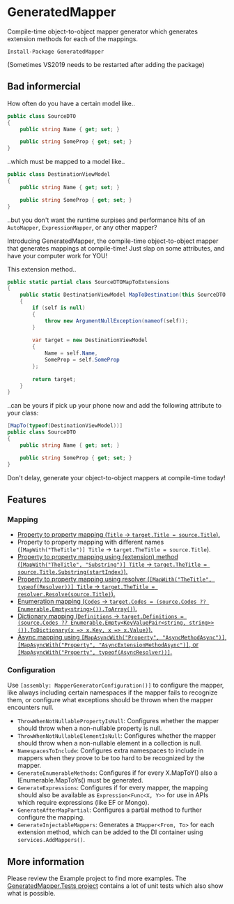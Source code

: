 # GeneratedMapper
Compile-time object-to-object mapper generator which generates extension methods for each of the mappings.

```
Install-Package GeneratedMapper
```

(Sometimes VS2019 needs to be restarted after adding the package)

## Bad informercial

How often do you have a certain model like..

```c#
public class SourceDTO
{
    public string Name { get; set; }

    public string SomeProp { get; set; }
}
```

..which must be mapped to a model like..

```c#
public class DestinationViewModel
{
    public string Name { get; set; }

    public string SomeProp { get; set; }
}
```

..but you don't want the runtime surpises and performance hits of an `AutoMapper`, `ExpressionMapper`, or any other mapper?

Introducing GeneratedMapper, the compile-time object-to-object mapper that generates mappings at compile-time! Just slap on some attributes, and have your computer work for YOU!

This extension method..

```c#
public static partial class SourceDTOMapToExtensions
{
    public static DestinationViewModel MapToDestination(this SourceDTO self)
    {
        if (self is null)
        {
            throw new ArgumentNullException(nameof(self));
        }
            
        var target = new DestinationViewModel
        {
            Name = self.Name,
            SomeProp = self.SomeProp
        };
            
        return target;
    }
}
```

..can be yours if pick up your phone now and add the following attribute to your class:

```c#
[MapTo(typeof(DestinationViewModel))]
public class SourceDTO
{
    public string Name { get; set; }

    public string SomeProp { get; set; }
}
```

Don't delay, generate your object-to-object mappers at compile-time today!

## Features

### Mapping

- [Property to property mapping (`Title` -> `target.Title = source.Title`).](https://github.com/ThomasBleijendaal/GeneratedMapper/blob/main/src/GeneratedMapper.Tests/BasicMappingGeneratorTests.cs)
- Property to property mapping with different names (`[MapWith("TheTitle")] Title` -> `target.TheTitle = source.Title`).
- [Property to property mapping using (extension) method (`[MapWith("TheTitle", "Substring")] Title` -> `target.TheTitle = source.Title.Substring(startIndex)`).](https://github.com/ThomasBleijendaal/GeneratedMapper/blob/main/src/GeneratedMapper.Tests/BasicExtensionMethodMappingGeneratorTests.cs)
- [Property to property mapping using resolver (`[MapWith("TheTitle", typeof(Resolver))] Title` -> `target.TheTitle = resolver.Resolve(source.Title)`).](https://github.com/ThomasBleijendaal/GeneratedMapper/blob/main/src/GeneratedMapper.Tests/BasicResolverMappingGeneratorTests.cs)
- [Enumeration mapping (`Codes` -> `target.Codes = (source.Codes ?? Enumerable.Empty<string>()).ToArray()`).](https://github.com/ThomasBleijendaal/GeneratedMapper/blob/main/src/GeneratedMapper.Tests/CollectionEnumerableMappingGeneratorTests.cs)
- [Dictionary mapping (`Definitions` -> `target.Definitions = (source.Codes ?? Enumerable.Empty<KeyValuePair<string, string>>()).ToDictionary(x => x.Key, x => x.Value)`).](https://github.com/ThomasBleijendaal/GeneratedMapper/blob/main/src/GeneratedMapper.Tests/DictionaryMapperGeneratorTests.cs)
- [Async mapping using `[MapAsyncWith("Property", "AsyncMethodAsync")]`, `[MapAsyncWith("Property", "AsyncExtensionMethodAsync")]`, or `[MapAsyncWith("Property", typeof(AsyncResolver))]`.](https://github.com/ThomasBleijendaal/GeneratedMapper/blob/main/src/GeneratedMapper.Tests/AsyncMappingGeneratorTests.cs)

### Configuration

Use `[assembly: MapperGeneratorConfiguration()]` to configure the mapper, like always including certain namespaces if the mapper fails to recognize them,
or configure what exceptions should be thrown when the mapper encounters null.

- `ThrowWhenNotNullablePropertyIsNull`: Configures whether the mapper should throw when a non-nullable property is null.
- `ThrowWhenNotNullableElementIsNull`: Configures whether the mapper should throw when a non-nullable element in a collection is null.
- `NamespacesToInclude`: Configures extra namespaces to include in mappers when they prove to be too hard to be recognized by the mapper.
- `GenerateEnumerableMethods`: Configures if for every X.MapToY() also a IEnumerable<X>.MapToYs() must be generated.
- `GenerateExpressions`: Configures if for every mapper, the mapping should also be available as `Expression<Func<X, Y>>` for use in APIs which require expressions (like EF or Mongo).
- `GenerateAfterMapPartial`: Configures a partial method to further configure the mapping.
- `GenerateInjectableMappers`: Generates a `IMapper<From, To>` for each extension method, which can be added to the DI container using `services.AddMappers()`.

## More information

Please review the Example project to find more examples. The [GeneratedMapper.Tests project](https://github.com/ThomasBleijendaal/GeneratedMapper/tree/main/src/GeneratedMapper.Tests) contains
a lot of unit tests which also show what is possible.